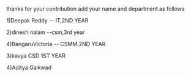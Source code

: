 thanks for your contribution
add your name and department as follows

1)Deepak Reddy -- IT,2ND YEAR

2)dinesh nalam --csm,3rd year


4)BangaruVictoria -- CSMM,2ND YEAR

3)kavya CSD 1ST YEAR

4)Aditya Gaikwad 

